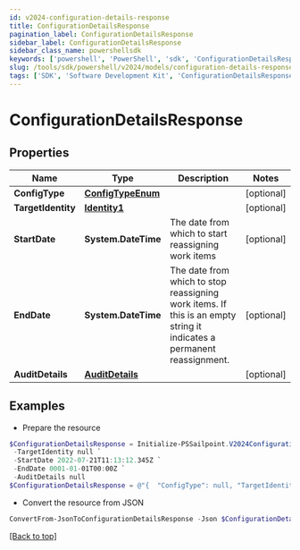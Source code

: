 ```yaml
---
id: v2024-configuration-details-response
title: ConfigurationDetailsResponse
pagination_label: ConfigurationDetailsResponse
sidebar_label: ConfigurationDetailsResponse
sidebar_class_name: powershellsdk
keywords: ['powershell', 'PowerShell', 'sdk', 'ConfigurationDetailsResponse', 'V2024ConfigurationDetailsResponse'] 
slug: /tools/sdk/powershell/v2024/models/configuration-details-response
tags: ['SDK', 'Software Development Kit', 'ConfigurationDetailsResponse', 'V2024ConfigurationDetailsResponse']
---
```



# ConfigurationDetailsResponse

## Properties

Name | Type | Description | Notes
------------ | ------------- | ------------- | -------------
**ConfigType** | [**ConfigTypeEnum**](config-type-enum) |  | [optional] 
**TargetIdentity** | [**Identity1**](identity1) |  | [optional] 
**StartDate** | **System.DateTime** | The date from which to start reassigning work items | [optional] 
**EndDate** | **System.DateTime** | The date from which to stop reassigning work items.  If this is an empty string it indicates a permanent reassignment. | [optional] 
**AuditDetails** | [**AuditDetails**](audit-details) |  | [optional] 

## Examples

- Prepare the resource
```powershell
$ConfigurationDetailsResponse = Initialize-PSSailpoint.V2024ConfigurationDetailsResponse  -ConfigType null `
 -TargetIdentity null `
 -StartDate 2022-07-21T11:13:12.345Z `
 -EndDate 0001-01-01T00:00Z `
 -AuditDetails null
$ConfigurationDetailsResponse = @"{  "ConfigType": null, "TargetIdentity": null, "StartDate": "2022-07-21T11:13:12.345Z", "EndDate": "0001-01-01T00:00Z", "AuditDetails": null }"@
```

- Convert the resource from JSON
```powershell
ConvertFrom-JsonToConfigurationDetailsResponse -Json $ConfigurationDetailsResponse
```


[[Back to top]](#) 


